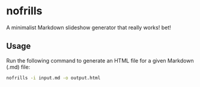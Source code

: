 # nofrills
A minimalist Markdown slideshow generator that really works! bet!

## Usage

Run the following command to generate an HTML file for a given Markdown (.md) file:

```bash
nofrills -i input.md -o output.html
```
